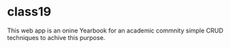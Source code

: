 # class19
This web app is an onine Yearbook for an academic commnity simple CRUD techniques to achive this purpose.
